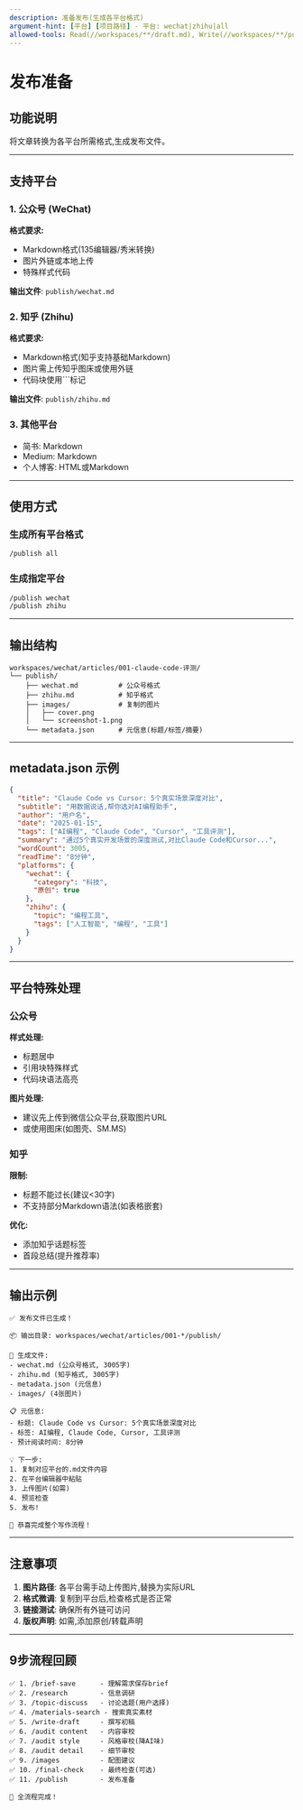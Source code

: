 ```yaml
---
description: 准备发布(生成各平台格式)
argument-hint: [平台] [项目路径] - 平台: wechat|zhihu|all
allowed-tools: Read(//workspaces/**/draft.md), Write(//workspaces/**/publish/**)
---
```


# 发布准备

## 功能说明

将文章转换为各平台所需格式,生成发布文件。

---

## 支持平台

### 1. 公众号 (WeChat)

**格式要求:**
- Markdown格式(135编辑器/秀米转换)
- 图片外链或本地上传
- 特殊样式代码

**输出文件**: `publish/wechat.md`

### 2. 知乎 (Zhihu)

**格式要求:**
- Markdown格式(知乎支持基础Markdown)
- 图片需上传知乎图床或使用外链
- 代码块使用```标记

**输出文件**: `publish/zhihu.md`

### 3. 其他平台

- 简书: Markdown
- Medium: Markdown
- 个人博客: HTML或Markdown

---

## 使用方式

### 生成所有平台格式
```bash
/publish all
```

### 生成指定平台
```bash
/publish wechat
/publish zhihu
```

---

## 输出结构

```
workspaces/wechat/articles/001-claude-code-评测/
└── publish/
    ├── wechat.md          # 公众号格式
    ├── zhihu.md           # 知乎格式
    ├── images/            # 复制的图片
    │   ├── cover.png
    │   └── screenshot-1.png
    └── metadata.json      # 元信息(标题/标签/摘要)
```

---

## metadata.json 示例

```json
{
  "title": "Claude Code vs Cursor: 5个真实场景深度对比",
  "subtitle": "用数据说话,帮你选对AI编程助手",
  "author": "用户名",
  "date": "2025-01-15",
  "tags": ["AI编程", "Claude Code", "Cursor", "工具评测"],
  "summary": "通过5个真实开发场景的深度测试,对比Claude Code和Cursor...",
  "wordCount": 3005,
  "readTime": "8分钟",
  "platforms": {
    "wechat": {
      "category": "科技",
      "原创": true
    },
    "zhihu": {
      "topic": "编程工具",
      "tags": ["人工智能", "编程", "工具"]
    }
  }
}
```

---

## 平台特殊处理

### 公众号

**样式处理:**
- 标题居中
- 引用块特殊样式
- 代码块语法高亮

**图片处理:**
- 建议先上传到微信公众平台,获取图片URL
- 或使用图床(如图壳、SM.MS)

### 知乎

**限制:**
- 标题不能过长(建议<30字)
- 不支持部分Markdown语法(如表格嵌套)

**优化:**
- 添加知乎话题标签
- 首段总结(提升推荐率)

---

## 输出示例

```
✅ 发布文件已生成！

📦 输出目录: workspaces/wechat/articles/001-*/publish/

📄 生成文件:
- wechat.md (公众号格式, 3005字)
- zhihu.md (知乎格式, 3005字)
- metadata.json (元信息)
- images/ (4张图片)

📋 元信息:
- 标题: Claude Code vs Cursor: 5个真实场景深度对比
- 标签: AI编程, Claude Code, Cursor, 工具评测
- 预计阅读时间: 8分钟

💡 下一步:
1. 复制对应平台的.md文件内容
2. 在平台编辑器中粘贴
3. 上传图片(如需)
4. 预览检查
5. 发布!

🎉 恭喜完成整个写作流程！
```

---

## 注意事项

1. **图片路径**: 各平台需手动上传图片,替换为实际URL
2. **格式微调**: 复制到平台后,检查格式是否正常
3. **链接测试**: 确保所有外链可访问
4. **版权声明**: 如需,添加原创/转载声明

---

## 9步流程回顾

```
✅ 1. /brief-save      - 理解需求保存brief
✅ 2. /research        - 信息调研
✅ 3. /topic-discuss   - 讨论选题(用户选择)
✅ 4. /materials-search - 搜索真实素材
✅ 5. /write-draft     - 撰写初稿
✅ 6. /audit content   - 内容审校
✅ 7. /audit style     - 风格审校(降AI味)
✅ 8. /audit detail    - 细节审校
✅ 9. /images          - 配图建议
✅ 10. /final-check    - 最终检查(可选)
✅ 11. /publish        - 发布准备

🎉 全流程完成！
```
